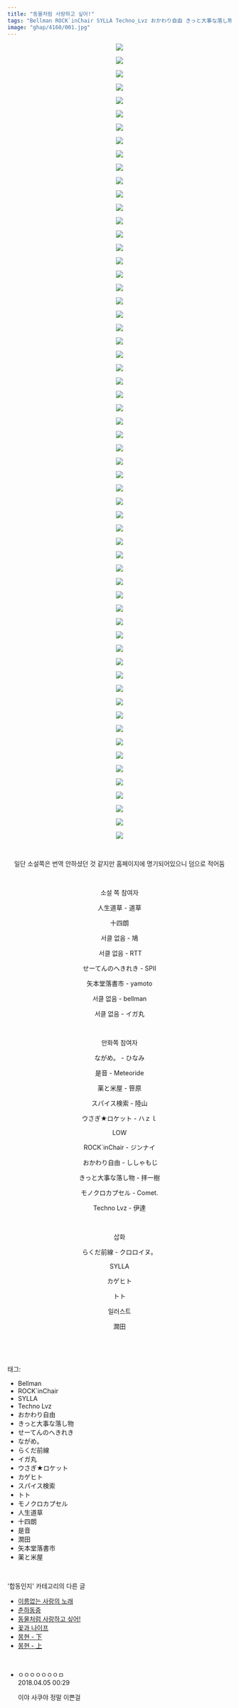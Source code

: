 ```yaml
---
title: "동물처럼 사랑하고 싶어!"
tags: "Bellman ROCK`inChair SYLLA Techno_Lvz おかわり自由 きっと大事な落し物 せーてんのへきれき ながめ。 らくだ前線 イガ丸 ウさぎ★ロケット カゲヒト スパイス検索 トト モノクロカプセル 人生道草 十四朗 是音 潤田 矢本堂落書市 薬と米屋 합동인지"
image: "ghap/4160/001.jpg"
---
```

<div class="article">
<p style="text-align: center; clear: none; float: none;"><img src="{{ site.nasurl }}/ghap/4160/001.jpg"/></p>
<p style="text-align: center; clear: none; float: none;"><img src="{{ site.nasurl }}/ghap/4160/002.jpg"/></p>
<p style="text-align: center; clear: none; float: none;"><img src="{{ site.nasurl }}/ghap/4160/003.jpg"/></p>
<p style="text-align: center; clear: none; float: none;"><img src="{{ site.nasurl }}/ghap/4160/004.jpg"/></p>
<p style="text-align: center; clear: none; float: none;"><img src="{{ site.nasurl }}/ghap/4160/005.jpg"/></p>
<p style="text-align: center; clear: none; float: none;"><img src="{{ site.nasurl }}/ghap/4160/006.jpg"/></p>
<p style="text-align: center; clear: none; float: none;"><img src="{{ site.nasurl }}/ghap/4160/007.jpg"/></p>
<p style="text-align: center; clear: none; float: none;"><img src="{{ site.nasurl }}/ghap/4160/008.jpg"/></p>
<p style="text-align: center; clear: none; float: none;"><img src="{{ site.nasurl }}/ghap/4160/009.jpg"/></p>
<p style="text-align: center; clear: none; float: none;"><img src="{{ site.nasurl }}/ghap/4160/010.jpg"/></p>
<p style="text-align: center; clear: none; float: none;"><img src="{{ site.nasurl }}/ghap/4160/011.jpg"/></p>
<p style="text-align: center; clear: none; float: none;"><img src="{{ site.nasurl }}/ghap/4160/012.jpg"/></p>
<p style="text-align: center; clear: none; float: none;"><img src="{{ site.nasurl }}/ghap/4160/013.jpg"/></p>
<p style="text-align: center; clear: none; float: none;"><img src="{{ site.nasurl }}/ghap/4160/014.jpg"/></p>
<p style="text-align: center; clear: none; float: none;"><img src="{{ site.nasurl }}/ghap/4160/015.jpg"/></p>
<p style="text-align: center; clear: none; float: none;"><img src="{{ site.nasurl }}/ghap/4160/016.jpg"/></p>
<p style="text-align: center; clear: none; float: none;"><img src="{{ site.nasurl }}/ghap/4160/017.jpg"/></p>
<p style="text-align: center; clear: none; float: none;"><img src="{{ site.nasurl }}/ghap/4160/018.jpg"/></p>
<p style="text-align: center; clear: none; float: none;"><img src="{{ site.nasurl }}/ghap/4160/019.jpg"/></p>
<p style="text-align: center; clear: none; float: none;"><img src="{{ site.nasurl }}/ghap/4160/020.jpg"/></p>
<p style="text-align: center; clear: none; float: none;"><img src="{{ site.nasurl }}/ghap/4160/021.jpg"/></p>
<p style="text-align: center; clear: none; float: none;"><img src="{{ site.nasurl }}/ghap/4160/022.jpg"/></p>
<p style="text-align: center; clear: none; float: none;"><img src="{{ site.nasurl }}/ghap/4160/023.jpg"/></p>
<p style="text-align: center; clear: none; float: none;"><img src="{{ site.nasurl }}/ghap/4160/024.jpg"/></p>
<p style="text-align: center; clear: none; float: none;"><img src="{{ site.nasurl }}/ghap/4160/025.jpg"/></p>
<p style="text-align: center; clear: none; float: none;"><img src="{{ site.nasurl }}/ghap/4160/026.jpg"/></p>
<p style="text-align: center; clear: none; float: none;"><img src="{{ site.nasurl }}/ghap/4160/027.jpg"/></p>
<p style="text-align: center; clear: none; float: none;"><img src="{{ site.nasurl }}/ghap/4160/028.jpg"/></p>
<p style="text-align: center; clear: none; float: none;"><img src="{{ site.nasurl }}/ghap/4160/029.jpg"/></p>
<p style="text-align: center; clear: none; float: none;"><img src="{{ site.nasurl }}/ghap/4160/030.jpg"/></p>
<p style="text-align: center; clear: none; float: none;"><img src="{{ site.nasurl }}/ghap/4160/031.jpg"/></p>
<p style="text-align: center; clear: none; float: none;"><img src="{{ site.nasurl }}/ghap/4160/032.jpg"/></p>
<p style="text-align: center; clear: none; float: none;"><img src="{{ site.nasurl }}/ghap/4160/033.jpg"/></p>
<p style="text-align: center; clear: none; float: none;"><img src="{{ site.nasurl }}/ghap/4160/034.jpg"/></p>
<p style="text-align: center; clear: none; float: none;"><img src="{{ site.nasurl }}/ghap/4160/035.jpg"/></p>
<p style="text-align: center; clear: none; float: none;"><img src="{{ site.nasurl }}/ghap/4160/036.jpg"/></p>
<p style="text-align: center; clear: none; float: none;"><img src="{{ site.nasurl }}/ghap/4160/037.jpg"/></p>
<p style="text-align: center; clear: none; float: none;"><img src="{{ site.nasurl }}/ghap/4160/038.jpg"/></p>
<p style="text-align: center; clear: none; float: none;"><img src="{{ site.nasurl }}/ghap/4160/039.jpg"/></p>
<p style="text-align: center; clear: none; float: none;"><img src="{{ site.nasurl }}/ghap/4160/040.jpg"/></p>
<p style="text-align: center; clear: none; float: none;"><img src="{{ site.nasurl }}/ghap/4160/041.jpg"/></p>
<p style="text-align: center; clear: none; float: none;"><img src="{{ site.nasurl }}/ghap/4160/042.jpg"/></p>
<p style="text-align: center; clear: none; float: none;"><img src="{{ site.nasurl }}/ghap/4160/043.jpg"/></p>
<p style="text-align: center; clear: none; float: none;"><img src="{{ site.nasurl }}/ghap/4160/044.jpg"/></p>
<p style="text-align: center; clear: none; float: none;"><img src="{{ site.nasurl }}/ghap/4160/045.jpg"/></p>
<p style="text-align: center; clear: none; float: none;"><img src="{{ site.nasurl }}/ghap/4160/046.jpg"/></p>
<p style="text-align: center; clear: none; float: none;"><img src="{{ site.nasurl }}/ghap/4160/047.jpg"/></p>
<p style="text-align: center; clear: none; float: none;"><img src="{{ site.nasurl }}/ghap/4160/048.jpg"/></p>
<p style="text-align: center; clear: none; float: none;"><img src="{{ site.nasurl }}/ghap/4160/049.jpg"/></p>
<p style="text-align: center; clear: none; float: none;"><img src="{{ site.nasurl }}/ghap/4160/050.jpg"/></p>
<p style="text-align: center; clear: none; float: none;"><img src="{{ site.nasurl }}/ghap/4160/051.jpg"/></p>
<p style="text-align: center; clear: none; float: none;"><img src="{{ site.nasurl }}/ghap/4160/052.jpg"/></p>
<p style="text-align: center; clear: none; float: none;"><img src="{{ site.nasurl }}/ghap/4160/053.jpg"/></p>
<p style="text-align: center; clear: none; float: none;"><img src="{{ site.nasurl }}/ghap/4160/054.jpg"/></p>
<p style="text-align: center; clear: none; float: none;"><img src="{{ site.nasurl }}/ghap/4160/055.jpg"/></p>
<p style="text-align: center; clear: none; float: none;"><img src="{{ site.nasurl }}/ghap/4160/056.jpg"/></p>
<p style="text-align: center; clear: none; float: none;"><img src="{{ site.nasurl }}/ghap/4160/057.jpg"/></p>
<p style="text-align: center; clear: none; float: none;"><img src="{{ site.nasurl }}/ghap/4160/058.jpg"/></p>
<p style="text-align: center; clear: none; float: none;"><img src="{{ site.nasurl }}/ghap/4160/059.jpg"/></p>
<p style="text-align: center; clear: none; float: none;"><img src="{{ site.nasurl }}/ghap/4160/060.jpg"/></p>
<p style="text-align: center; clear: none; float: none;"><br/></p>
<p style="text-align: center; clear: none; float: none;">일단 소설쪽은 번역 안하셨던 것 같지만 홈페이지에 명기되어있으니 덤으로 적어둠</p>
<p style="text-align: center; clear: none; float: none;"><br/></p>
<p style="text-align: center; clear: none; float: none;">소설 쪽 참여자</p>
<p style="text-align: center; clear: none; float: none;">人生道草 - 道草</p>
<p style="text-align: center; clear: none; float: none;">十四朗</p>
<p style="text-align: center; clear: none; float: none;">서클 없음 - 鳩</p>
<p style="text-align: center; clear: none; float: none;"> 서클 없음 - RTT</p>
<p style="text-align: center; clear: none; float: none;">せーてんのへきれき - SPII</p>
<p style="text-align: center; clear: none; float: none;">矢本堂落書市 - yamoto</p>
<p style="text-align: center; clear: none; float: none;">서클 없음 - bellman</p>
<p style="text-align: center; clear: none; float: none;">서클 없음 - イガ丸</p>
<p style="text-align: center; clear: none; float: none;"><br/></p>
<p style="text-align: center; clear: none; float: none;">만화쪽 참여자</p>
<p style="text-align: center; clear: none; float: none;">ながめ。 - ひなみ</p>
<p style="text-align: center; clear: none; float: none;">是音 - Meteoride</p>
<p style="text-align: center; clear: none; float: none;">薬と米屋 - 笹原</p>
<p style="text-align: center; clear: none; float: none;">スパイス検索 - 陸山</p>
<p style="text-align: center; clear: none; float: none;">ウさぎ★ロケット - ハｚｌ</p>
<p style="text-align: center; clear: none; float: none;">LOW</p>
<p style="text-align: center; clear: none; float: none;">ROCK`inChair - ジンナイ</p>
<p style="text-align: center; clear: none; float: none;"> おかわり自由 - ししゃもじ</p>
<p style="text-align: center; clear: none; float: none;">きっと大事な落し物 - 拝一樹</p>
<p style="text-align: center; clear: none; float: none;">モノクロカプセル - Comet.</p>
<p style="text-align: center; clear: none; float: none;">Techno Lvz - 伊達</p>
<p style="text-align: center; clear: none; float: none;"><br/></p>
<p style="text-align: center; clear: none; float: none;">삽화</p>
<p style="text-align: center; clear: none; float: none;">らくだ前線 - クロロイヌ。</p>
<p style="text-align: center; clear: none; float: none;">SYLLA</p>
<p style="text-align: center; clear: none; float: none;">カゲヒト</p>
<p style="text-align: center; clear: none; float: none;">トト</p>
<p style="text-align: center; clear: none; float: none;">일러스트</p>
<p style="text-align: center; clear: none; float: none;">潤田</p>
<p style="text-align: center; clear: none; float: none;"><br/></p>
</div><br/>
<div class="tagTrail">
<p>태그: </p>
<ul>
<li>Bellman</li>
<li>ROCK`inChair</li>
<li>SYLLA</li>
<li>Techno Lvz</li>
<li>おかわり自由</li>
<li>きっと大事な落し物</li>
<li>せーてんのへきれき</li>
<li>ながめ。</li>
<li>らくだ前線</li>
<li>イガ丸</li>
<li>ウさぎ★ロケット</li>
<li>カゲヒト</li>
<li>スパイス検索</li>
<li>トト</li>
<li>モノクロカプセル</li>
<li>人生道草</li>
<li>十四朗</li>
<li>是音</li>
<li>潤田</li>
<li>矢本堂落書市</li>
<li>薬と米屋</li>
</ul>
</div><br/>
<div class="another">
<p>'합동인지' 카테고리의 다른 글</p>
<ul>
<li><a href="/2018-02-06-ghap_4164">이름없는 사랑의 노래</a></li>
<li><a href="/2018-02-04-ghap_4162">춘하동중</a></li>
<li><a href="/2018-02-04-ghap_4160">동물처럼 사랑하고 싶어!</a></li>
<li><a href="/2018-01-05-ghap_4083">꽃과 나이프</a></li>
<li><a href="/2017-12-15-ghap_4037">몽현 - 下</a></li>
<li><a href="/2017-12-15-ghap_4036">몽현 - 上</a></li>
</ul>
</div><br/>
<div class="cb_module cb_fluid">
<div class="cb_wrt cb_profile">
<div class="comment">
<ul>
<li class="cb_thumb_off" id="comment15233418">
<div class="cb_comment_area">
<div class="cb_info_area">
<div class="cb_section">
<span class="cb_nick_name">ㅇㅇㅇㅇㅇㅇㅇㅁ</span>
</div>
<div class="cb_section">
<span class="cb_date">2018.04.05 00:29 </span>
</div>
</div>
<div class="cb_dsc_comment">
<p class="cb_dsc">
											이야 사쿠야 정말 이쁜걸
										</p>
</div>
</div></li>
</ul>
</div>
</div><!-- commentList close -->
</div><br/>
